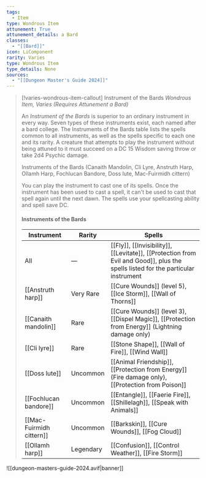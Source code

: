 ```yaml
---
tags:
  - Item
type: Wondrous Item
attunement: True
attunement_details: a Bard
classes:
  - "[[Bard]]"
icon: LiComponent
rarity: Varies
type: Wondrous Item
type_details: None
sources: 
  - "[[Dungeon Master's Guide 2024]]"
---
```

>[!varies-wondrous-item-callout] Instrument of the Bards
>_Wondrous Item, Varies (Requires Attunement a Bard)_
>
>An _Instrument of the Bards_ is superior to an ordinary instrument in every way. Seven types of these instruments exist, each named after a bard college. The Instruments of the Bards table lists the spells common to all instruments, as well as the spells specific to each one and its rarity. A creature that attempts to play the instrument without being attuned to it must succeed on a DC 15 Wisdom saving throw or take 2d4 Psychic damage.
>
>
>Instruments of the Bards (Canaith Mandolin, Cli Lyre, Anstruth Harp,  
>Ollamh Harp, Fochlucan Bandore, Doss lute, Mac-Fuirmidh cittern)
>
>You can play the instrument to cast one of its spells. Once the instrument has been used to cast a spell, it can't be used to cast that spell again until the next dawn. The spells use your spellcasting ability and spell save DC.
>
>#### Instruments of the Bards
>|Instrument|Rarity|Spells|
>|---|---|---|
>|All|—|[[Fly]], [[Invisibility]], [[Levitate]], [[Protection from Evil and Good]], plus the spells listed for the particular instrument|
>|[[Anstruth harp]]|Very Rare|[[Cure Wounds]] (level 5), [[Ice Storm]], [[Wall of Thorns]]|
>|[[Canaith mandolin]]|Rare|[[Cure Wounds]] (level 3), [[Dispel Magic]], [[Protection from Energy]] (Lightning damage only)|
>|[[Cli lyre]]|Rare|[[Stone Shape]], [[Wall of Fire]], [[Wind Wall]]|
>|[[Doss lute]]|Uncommon|[[Animal Friendship]], [[Protection from Energy]] (Fire damage only), [[Protection from Poison]]|
>|[[Fochlucan bandore]]|Uncommon|[[Entangle]], [[Faerie Fire]], [[Shillelagh]], [[Speak with Animals]]|
>|[[Mac-Fuirmidh cittern]]|Uncommon|[[Barkskin]], [[Cure Wounds]], [[Fog Cloud]]|
>|[[Ollamh harp]]|Legendary|[[Confusion]], [[Control Weather]], [[Fire Storm]]|
>


![[dungeon-masters-guide-2024.avif|banner]]